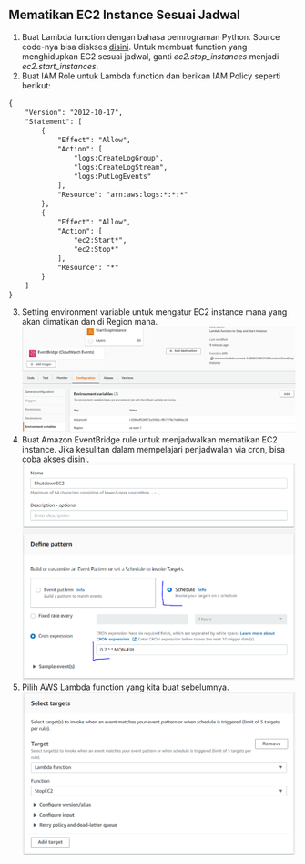## Mematikan EC2 Instance Sesuai Jadwal

1. Buat Lambda function dengan bahasa pemrograman Python. Source code-nya bisa diakses [disini](lambda/stop-ec2.py). Untuk membuat function yang menghidupkan EC2 sesuai jadwal, ganti _ec2.stop_instances_ menjadi _ec2.start_instances_.
2. Buat IAM Role untuk Lambda function dan berikan IAM Policy seperti berikut:
```
{
    "Version": "2012-10-17",
    "Statement": [
        {
            "Effect": "Allow",
            "Action": [
                "logs:CreateLogGroup",
                "logs:CreateLogStream",
                "logs:PutLogEvents"
            ],
            "Resource": "arn:aws:logs:*:*:*"
        },
        {
            "Effect": "Allow",
            "Action": [
                "ec2:Start*",
                "ec2:Stop*"
            ],
            "Resource": "*"
        }
    ]
}
```
3. Setting environment variable untuk mengatur EC2 instance mana yang akan dimatikan dan di Region mana. ![alt text](lambda/stop-ec2-environment-variable.png "Environment Variable")
4. Buat Amazon EventBridge rule untuk menjadwalkan mematikan EC2 instance. Jika kesulitan dalam mempelajari penjadwalan via cron, bisa coba akses [disini](https://crontab.guru/). ![alt text](lambda/stop-ec2-event-bridge.png "EventBridge")
5. Pilih AWS Lambda function yang kita buat sebelumnya. ![alt text](lambda/stop-ec2-select-lambda.png "Select Lambda")
